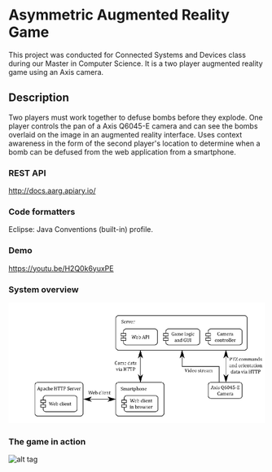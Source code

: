 # Asymmetric Augmented Reality Game
This project was conducted for Connected Systems and Devices class during our Master in Computer Science.
It is a two player augmented reality game using an Axis camera.

## Description
Two players must work together to defuse bombs before they explode.
One player controls the pan of a Axis Q6045-E camera and can see the bombs overlaid on the image in an augmented reality interface.
Uses context awareness in the form of the second player's location to determine when a bomb can be defused from the web application from a smartphone.

### REST API
http://docs.aarg.apiary.io/

### Code formatters
Eclipse: Java Conventions (built-in) profile.

### Demo
https://youtu.be/H2Q0k6yuxPE

### System overview
![alt tag](https://raw.githubusercontent.com/BjornHansson/AsymmetricAugmentedRealityGame/master/systemOverview_ar.PNG)

### The game in action
![alt tag](https://raw.githubusercontent.com/warriv93/AsymmetricAugmentedRealityGame/master/argame.PNG)

